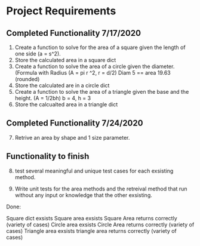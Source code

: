 # Project Requirements

## Completed Functionality 7/17/2020

1. Create a function to solve for the area of a square given the length of one side (a = s^2).
2. Store the calculated area in a square dict
3. Create a function to solve the area of a circle given the diameter. (Formula with Radius (A = pi r ^2, r = d/2) Diam 5 == area 19.63 (rounded)
4. Store the calculated are in a circle dict
5. Create a function to solve the area of a triangle given the base and the height. (A = 1/2bh) b = 4, h = 3 
6. Store the calcualted area in a triangle dict 

## Completed Functionality 7/24/2020
7. Retrive an area by shape and 1 size parameter.


## Functionality to finish


8. test several meaningful and unique test cases for each exsisting method.
   
9.  Write unit tests for the area methods and the retreival method that run without any input or knowledge that the other exsisting.



Done: 

Square dict exsists 
Square area exsists 
Square Area returns correctly (variety of cases)
Circle area exsists 
Circle Area returns correctly (variety of cases)
Triangle area exsists 
triangle area returns correctly (variety of cases) 







